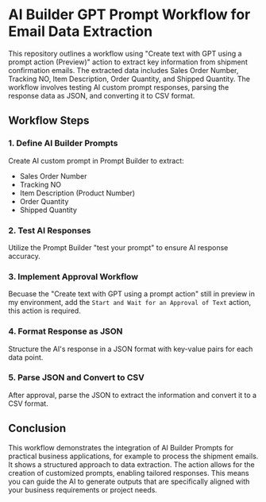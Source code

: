 # AI Builder GPT Prompt Workflow for Email Data Extraction

This repository outlines a workflow using "Create text with GPT using a prompt action (Preview)" action to extract key information from shipment confirmation emails. The extracted data includes Sales Order Number, Tracking NO, Item Description, Order Quantity, and Shipped Quantity. The workflow involves testing AI custom prompt responses, parsing the response data as JSON, and converting it to CSV format.

## Workflow Steps

### 1. Define AI Builder Prompts
Create AI custom prompt in Prompt Builder to extract:
- Sales Order Number
- Tracking NO
- Item Description (Product Number)
- Order Quantity
- Shipped Quantity

### 2. Test AI Responses
Utilize the Prompt Builder "test your prompt" to ensure AI response accuracy.

### 3. Implement Approval Workflow
Becuase the "Create text with GPT using a prompt action" still in preview in my environment, add the `Start and Wait for an Approval of Text` action, this action is required.

### 4. Format Response as JSON
Structure the AI's response in a JSON format with key-value pairs for each data point.

### 5. Parse JSON and Convert to CSV
After approval, parse the JSON to extract the information and convert it to a CSV format.


## Conclusion

This workflow demonstrates the integration of AI Builder Prompts for practical business applications, for example to process the shipment emails. It shows a structured approach to data extraction. The action allows for the creation of customized prompts, enabling tailored responses. This means you can guide the AI to generate outputs that are specifically aligned with your business requirements or project needs.

